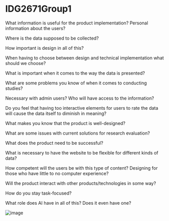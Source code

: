 # IDG2671Group1

What information is useful for the product implementation? Personal information about the users?

Where is the data supposed to be collected?

How important is design in all of this?

When having to choose between design and technical implementation what should we choose?

What is important when it comes to the way the data is presented?

What are some problems you know of when it comes to conducting studies?

Necessary with admin users? Who will have access to the information?

Do you feel that having too interactive elements for users to rate the data will cause the data itself to diminish in meaning?

What makes you know that the product is well-designed?

What are some issues with current solutions for research evaluation?

What does the product need to be successful?

What is necessary to have the website to be flexible for different kinds of data?

How competent will the users be with this type of content? Designing for those who have little to no computer experience?

Will the product interact with other products/technologies in some way?

How do you stay task-focused?

What role does AI have in all of this? Does it even have one?


![image](https://github.com/user-attachments/assets/e4e2ae78-b86a-4d80-9f9a-16d2379e66d7)
